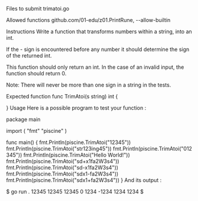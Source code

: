 Files to submit
trimatoi.go

Allowed functions
github.com/01-edu/z01.PrintRune, --allow-builtin

Instructions
Write a function that transforms numbers within a string, into an int.

If the - sign is encountered before any number it should determine the sign of the returned int.

This function should only return an int. In the case of an invalid input, the function should return 0.

Note: There will never be more than one sign in a string in the tests.

Expected function
func TrimAtoi(s string) int {

}
Usage
Here is a possible program to test your function :

package main

import (
	"fmt"
	"piscine"
)

func main() {
	fmt.Println(piscine.TrimAtoi("12345"))
	fmt.Println(piscine.TrimAtoi("str123ing45"))
	fmt.Println(piscine.TrimAtoi("012 345"))
	fmt.Println(piscine.TrimAtoi("Hello World!"))
	fmt.Println(piscine.TrimAtoi("sd+x1fa2W3s4"))
	fmt.Println(piscine.TrimAtoi("sd-x1fa2W3s4"))
	fmt.Println(piscine.TrimAtoi("sdx1-fa2W3s4"))
	fmt.Println(piscine.TrimAtoi("sdx1+fa2W3s4"))
}
And its output :

$ go run .
12345
12345
12345
0
1234
-1234
1234
1234
$